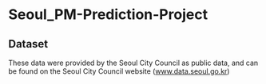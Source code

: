 # Seoul_PM-Prediction-Project

## Dataset
These data were provided by the Seoul City Council as public data, and can be found on the Seoul City Council website (www.data.seoul.go.kr)
